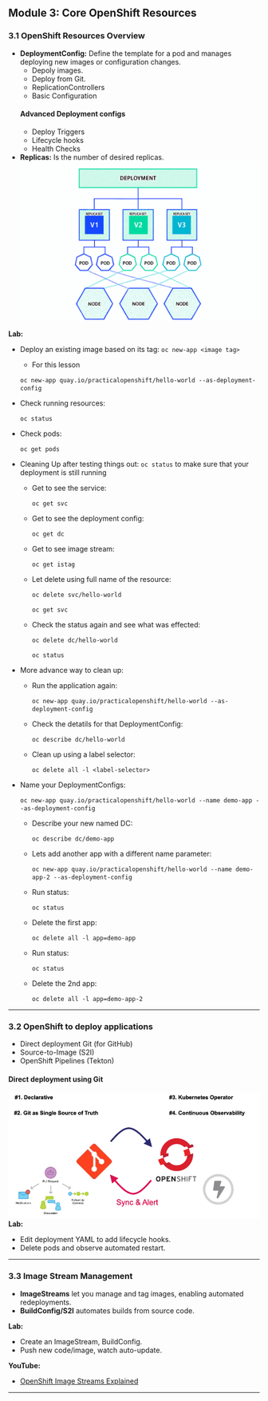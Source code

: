 ## Module 3: Core OpenShift Resources 

### 3.1 OpenShift Resources Overview

- **DeploymentConfig:** Define the template for a pod and manages deploying new images or configuration changes.
  - Depoly images.
  - Deploy from Git.
  - ReplicationControllers
  - Basic Configuration
  #### Advanced Deployment configs
  - Deploy Triggers
  - Lifecycle hooks
  - Health Checks
- **Replicas:** Is the number of desired replicas.
![Deployment](/images/deployment.png)

**Lab:**  
- Deploy an existing image based on its tag: `oc new-app <image tag>`
  - For this lesson
  ```
  oc new-app quay.io/practicalopenshift/hello-world --as-deployment-config
  ```
- Check running resources: 
  ```
  oc status
  ```
- Check pods: 
  ```
  oc get pods
  ```

- Cleaning Up after testing things out: `oc status` to make sure that your deployment is still running 
  - Get to see the service: 
    ```
    oc get svc
    ```
  - Get to see the deployment config: 
    ```
    oc get dc
    ```
  - Get to see image stream: 
    ```
    oc get istag
    ```
  - Let delete using full name of the resource: 
    ```
    oc delete svc/hello-world
    ```
    ```
    oc get svc
    ```
  - Check the status again and see what was effected: 
    ```
    oc delete dc/hello-world
    ```
    
    ```
    oc status
    ```
- More advance way to clean up:
  - Run the application again: 
    ```
    oc new-app quay.io/practicalopenshift/hello-world --as-deployment-config
    ```
  - Check the detatils for that DeploymentConfig: 
    ```
    oc describe dc/hello-world
    ```
  - Clean up using a label selector: 
    ```
    oc delete all -l <label-selector>
    ```
- Name your DeploymentConfigs:
  ```
  oc new-app quay.io/practicalopenshift/hello-world --name demo-app --as-deployment-config
  ```
  - Describe your new named DC: 
    ```
    oc describe dc/demo-app
    ```
  - Lets add another app with a different name parameter: 
    ```
    oc new-app quay.io/practicalopenshift/hello-world --name demo-app-2 --as-deployment-config
    ```
  - Run status: 
    ```
    oc status
    ```
  - Delete the first app: 
    ```
    oc delete all -l app=demo-app
    ```
  - Run status: 
    ```
    oc status
    ```
  - Delete the 2nd app: 
    ```
    oc delete all -l app=demo-app-2
    ```

---

### 3.2 OpenShift to deploy applications

- Direct deployment Git (for GitHub)
- Source-to-Image (S2I)
- OpenShift Pipelines (Tekton)

#### Direct deployment using Git

![Git Deployment](/images/deploy4mgit.webp)
**Lab:**  
- Edit deployment YAML to add lifecycle hooks.
- Delete pods and observe automated restart.

---

### 3.3 Image Stream Management

- **ImageStreams** let you manage and tag images, enabling automated redeployments.
- **BuildConfig/S2I** automates builds from source code.

**Lab:**  
- Create an ImageStream, BuildConfig.
- Push new code/image, watch auto-update.

**YouTube:**  
- [OpenShift Image Streams Explained](https://www.youtube.com/watch?v=jA-RH0jO-J8)

---

